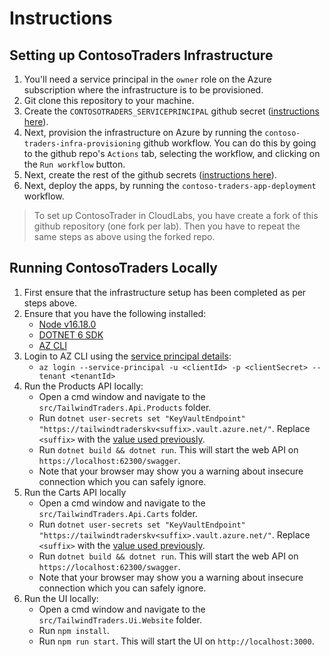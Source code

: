 # Instructions

## Setting up ContosoTraders Infrastructure

1. You'll need a service principal in the `owner` role on the Azure subscription where the infrastructure is to be provisioned.
2. Git clone this repository to your machine.
3. Create the `CONTOSOTRADERS_SERVICEPRINCIPAL` github secret ([instructions here](./github-secrets.md)).
4. Next, provision the infrastructure on Azure by running the `contoso-traders-infra-provisioning` github workflow. You can do this by going to the github repo's `Actions` tab, selecting the workflow, and clicking on the `Run workflow` button.
5. Next, create the rest of the github secrets ([instructions here](./github-secrets.md)).
6. Next, deploy the apps, by running the `contoso-traders-app-deployment` workflow.

> To set up ContosoTrader in CloudLabs, you have create a fork of this github repository (one fork per lab). Then you have to repeat the same steps as above using the forked repo.

## Running ContosoTraders Locally

1. First ensure that the infrastructure setup has been completed as per steps above.
2. Ensure that you have the following installed:
   * [Node v16.18.0](https://nodejs.org/download/release/v16.8.0/)
   * [DOTNET 6 SDK](https://dotnet.microsoft.com/en-us/download/dotnet/6.0)
   * [AZ CLI](https://learn.microsoft.com/en-us/cli/azure/install-azure-cli)
3. Login to AZ CLI using the [service principal details](./github-secrets.md):
   * `az login --service-principal -u <clientId> -p <clientSecret> --tenant <tenantId>`
4. Run the Products API locally:
   * Open a cmd window and navigate to the `src/TailwindTraders.Api.Products` folder.
   * Run `dotnet user-secrets set "KeyVaultEndpoint" "https://tailwindtraderskv<suffix>.vault.azure.net/"`. Replace `<suffix>` with the [value used previously](./github-secrets.md).
   * Run `dotnet build && dotnet run`. This will start the web API on `https://localhost:62300/swagger`.
   * Note that your browser may show you a warning about insecure connection which you can safely ignore.
5. Run the Carts API locally
   * Open a cmd window and navigate to the `src/TailwindTraders.Api.Carts` folder.
   * Run `dotnet user-secrets set "KeyVaultEndpoint" "https://tailwindtraderskv<suffix>.vault.azure.net/"`. Replace `<suffix>` with the [value used previously](./github-secrets.md).
   * Run `dotnet build && dotnet run`. This will start the web API on `https://localhost:62300/swagger`.
   * Note that your browser may show you a warning about insecure connection which you can safely ignore.
6. Run the UI locally:
   * Open a cmd window and navigate to the `src/TailwindTraders.Ui.Website` folder.
   * Run `npm install`.
   * Run `npm run start`. This will start the UI on `http://localhost:3000`.
